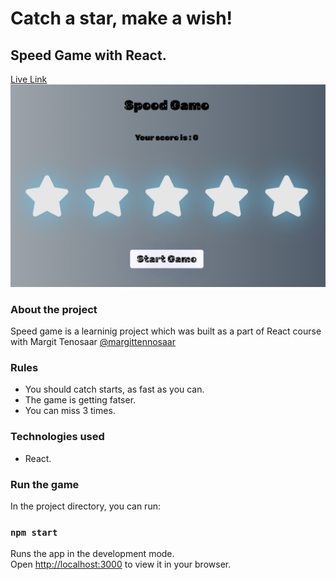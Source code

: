 # Catch a star, make a wish!

## Speed Game with React.

[Live Link](https://fascinating-pika-fce731.netlify.app/)
![Screenshot](Screenshot_speedgame.png)

### About the project

Speed game is a learninig project which was built as a part of React course with Margit Tenosaar [@margittennosaar](https://www.github.com/margittennosaar)

### Rules

- You should catch starts, as fast as you can.
- The game is getting fatser.
- You can miss 3 times. 

### Technologies used

- React.

### Run the game

In the project directory, you can run:

### `npm start`

Runs the app in the development mode.\
Open [http://localhost:3000](http://localhost:3000) to view it in your browser.




